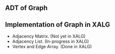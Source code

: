 


## ADT of Graph



## Implementation of Graph in XALG

* Adjacency Matrix. (Not yet in XALG)
* Adjacency List. (In-progress in XALG)
* Vertex and Edge Array. (Done in XALG)
